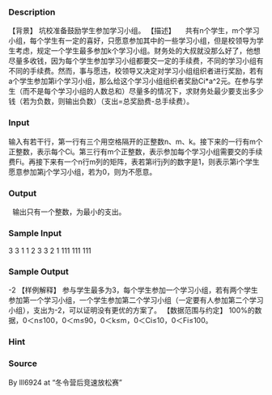 
### Description
【背景】
坑校准备鼓励学生参加学习小组。
【描述】
    共有n个学生，m个学习小组，每个学生有一定的喜好，只愿意参加其中的一些学习小组，但是校领导为学生考虑，规定一个学生最多参加k个学习小组。财务处的大叔就没那么好了，他想尽量多收钱，因为每个学生参加学习小组都要交一定的手续费，不同的学习小组有不同的手续费。然而，事与愿违，校领导又决定对学习小组组织者进行奖励，若有a个学生参加第i个学习小组，那么给这个学习小组组织者奖励Ci*a^2元。在参与学生（而不是每个学习小组的人数总和）尽量多的情况下，求财务处最少要支出多少钱（若为负数，则输出负数）（支出=总奖励费-总手续费）。
### Input
输入有若干行，第一行有三个用空格隔开的正整数n、m、k。接下来的一行有m个正整数，表示每个Ci。第三行有m个正整数，表示参加每个学习小组需要交的手续费Fi。再接下来有一个n行m列的矩阵，表若第i行j列的数字是1，则表示第i个学生愿意参加第j个学习小组，若为0，则为不愿意。
### Output
 
输出只有一个整数，为最小的支出。
### Sample Input

3 3 1
1 2 3
3 2 1
111
111
111

### Sample Output

-2
【样例解释】
    参与学生最多为3，每个学生参加一个学习小组，若有两个学生参加第一个学习小组，一个学生参加第二个学习小组（一定要有人参加第二个学习小组），支出为-2，可以证明没有更优的方案了。
【数据范围与约定】
100%的数据，0＜n≤100，0＜m≤90，0＜k≤m，0＜Ci≤10，0＜Fi≤100。
### Hint

### Source
By lll6924 at “冬令营后竞速放松赛”